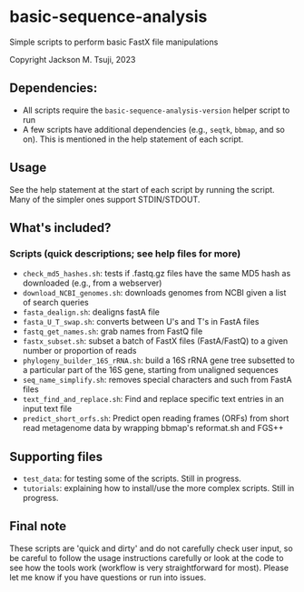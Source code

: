 # basic-sequence-analysis
Simple scripts to perform basic FastX file manipulations

Copyright Jackson M. Tsuji, 2023

## Dependencies:
- All scripts require the `basic-sequence-analysis-version` helper script to run
- A few scripts have additional dependencies (e.g., `seqtk`, `bbmap`, and so on). This is mentioned in the help statement of each script.

## Usage
See the help statement at the start of each script by running the script. Many of the simpler ones support STDIN/STDOUT.

## What's included?
### Scripts (quick descriptions; see help files for more)
- `check_md5_hashes.sh`: tests if .fastq.gz files have the same MD5 hash as downloaded (e.g., from a webserver)
- `download_NCBI_genomes.sh`: downloads genomes from NCBI given a list of search queries
- `fasta_dealign.sh`: dealigns fastA file
- `fasta_U_T_swap.sh`: converts between U's and T's in FastA files
- `fastq_get_names.sh`: grab names from FastQ file
- `fastx_subset.sh`: subset a batch of FastX files (FastA/FastQ) to a given number or proportion of reads
- `phylogeny_builder_16S_rRNA.sh`: build a 16S rRNA gene tree subsetted to a particular part of the 16S gene, starting from unaligned sequences
- `seq_name_simplify.sh`: removes special characters and such from FastA files
- `text_find_and_replace.sh`: Find and replace specific text entries in an input text file
- `predict_short_orfs.sh`: Predict open reading frames (ORFs) from short read metagenome data by wrapping bbmap's reformat.sh and FGS++

## Supporting files
- `test_data`: for testing some of the scripts. Still in progress.
- `tutorials`: explaining how to install/use the more complex scripts. Still in progress.

## Final note
These scripts are 'quick and dirty' and do not carefully check user input, so be careful to follow the usage instructions carefully or look at the code to see how the tools work (workflow is very straightforward for most). Please let me know if you have questions or run into issues.
